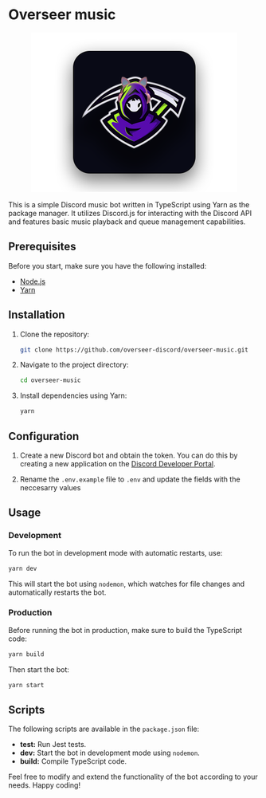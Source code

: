 # Overseer music

<p align="center">
  <img src="public\overseer-music-github-readme-cover.png?raw=true" alt="Overseer music custom image"/>
</p>

This is a simple Discord music bot written in TypeScript using Yarn as the package manager. It utilizes Discord.js for interacting with the Discord API and features basic music playback and queue management capabilities.

## Prerequisites

Before you start, make sure you have the following installed:

- [Node.js](https://nodejs.org/)
- [Yarn](https://yarnpkg.com/)

## Installation

1. Clone the repository:

   ```bash
   git clone https://github.com/overseer-discord/overseer-music.git
   ```

2. Navigate to the project directory:

   ```bash
   cd overseer-music
   ```

3. Install dependencies using Yarn:

   ```bash
   yarn
   ```

## Configuration

1. Create a new Discord bot and obtain the token. You can do this by creating a new application on the [Discord Developer Portal](https://discord.com/developers/applications).

2. Rename the `.env.example` file to `.env` and update the fields with the neccesarry values

## Usage

### Development

To run the bot in development mode with automatic restarts, use:

```bash
yarn dev
```

This will start the bot using `nodemon`, which watches for file changes and automatically restarts the bot.

### Production

Before running the bot in production, make sure to build the TypeScript code:

```bash
yarn build
```

Then start the bot:

```bash
yarn start
```

## Scripts

The following scripts are available in the `package.json` file:

- **test:** Run Jest tests.
- **dev:** Start the bot in development mode using `nodemon`.
- **build:** Compile TypeScript code.

Feel free to modify and extend the functionality of the bot according to your needs. Happy coding!

